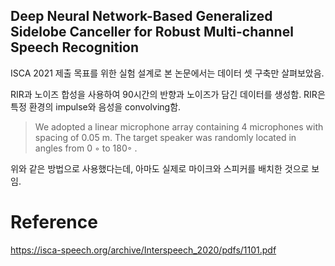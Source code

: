 ## Deep Neural Network-Based Generalized Sidelobe Canceller for Robust Multi-channel Speech Recognition
ISCA 2021 제출 목표를 위한 실험 설계로 본 논문에서는 데이터 셋 구축만 살펴보았음.

RIR과 노이즈 합성을 사용하여 90시간의 반향과 노이즈가 담긴 데이터를 생성함. RIR은 특정 환경의 impulse와 음성을 convolving함.

> We adopted a linear microphone array containing 4 microphones with spacing of 0.05 m. The target speaker was randomly located in angles from 0 ◦ to 180◦ . 

위와 같은 방법으로 사용했다는데, 아마도 실제로 마이크와 스피커를 배치한 것으로 보임.

# Reference

https://isca-speech.org/archive/Interspeech_2020/pdfs/1101.pdf
